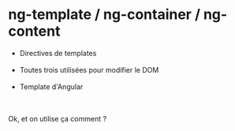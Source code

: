 <!-- .slide-->

# ng-template / ng-container / ng-content

- Directives de templates<br><br>
- Toutes trois utilisées pour modifier le DOM<br><br>
- Template d'Angular<br>
  <br><br>

Ok, et on utilise ça comment ?
<!-- .element: class="important center" -->
